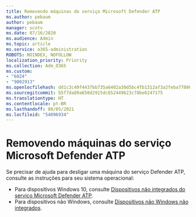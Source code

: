 ```yaml
---
title: Removendo máquinas do serviço Microsoft Defender ATP
ms.author: pebaum
author: pebaum
manager: scotv
ms.date: 07/16/2020
ms.audience: Admin
ms.topic: article
ms.service: o365-administration
ROBOTS: NOINDEX, NOFOLLOW
localization_priority: Priority
ms.collection: Adm_O365
ms.custom:
- "6024"
- "9002913"
ms.openlocfilehash: dd1c3c49f4437bb735a6402a30d5bc4fb1312af3a2feba778062e5f7309a6cc2
ms.sourcegitcommit: b5f7da89a650d2915dc652449623c78be6247175
ms.translationtype: HT
ms.contentlocale: pt-BR
ms.lasthandoff: 08/05/2021
ms.locfileid: "54096934"
---
```

# <a name="offboarding-machines-from-the-microsoft-defender-atp-service"></a>Removendo máquinas do serviço Microsoft Defender ATP

Se precisar de ajuda para desligar uma máquina do serviço Defender ATP, consulte as instruções para seu sistema operacional:  

- Para dispositivos Windows 10, consulte [Dispositivos não integrados do serviço Microsoft Defender ATP](/windows/security/threat-protection/microsoft-defender-atp/offboard-machines#offboard-windows-10-devices).
- Para dispositivos não Windows, consulte [Dispositivos não Windows não integrados](/windows/security/threat-protection/microsoft-defender-atp/configure-endpoints-non-windows#offboard-non-windows-devices).